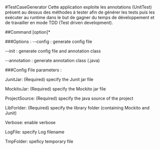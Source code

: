 #TestCaseGenerator
Cette application exploite les annotations (UnitTest) présent au dessus des méthodes à tester afin de générer les tests puis les exécuter au runtime
dans le but de gagner du temps de développement et de travailler en mode TDD (Test driven development).

##Command [option]*

###Options :
--config : generate config file
 
--init   : generate config file and annotation class

--annotation : generate annotation class (.java)
 

###Config File parameters : 

JunitJar: (Required) specify the Junit jar file

MockitoJar: (Required) specify the Mockito jar file

ProjectSource: (Required) specify the java source of the project

LibForlder: (Required) specify the library folder (containing Mockito and Junit)

Verbose: enable verbose

LogFile: specify Log filename

TmpFolder: speficy temporary file
